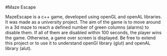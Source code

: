 #Maze Escape 

MazeEscape is a c++ game, developed using openGL and openAL libraries. It was made as a university project. The aim of the game is to move around in a 3d maze to reach a defined number of green columns (alarms) to disable them. If all of them are disabled within 100 seconds, the player wins the game. Otherwise, a game over screen is displayed. Be free to extend this project or to use it to understand openGl library (glut) and openAL library (alut). 

